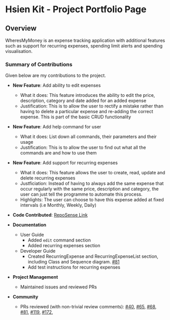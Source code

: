 # Hsien Kit - Project Portfolio Page

## Overview

WheresMyMoney is an expense tracking application with additional features such as support for recurring expenses, spending limit alerts and spending visualisation.

### Summary of Contributions

Given below are my contributions to the project.

* **New Feature**: Add ability to edit expenses
    * What it does: This feature introduces the ability to edit the price, description, category and date added for an added expense
    * Justification: This is to allow the user to rectify a mistake rather than having to delete a particular expense and re-adding the correct expense. This is part of the basic CRUD functionality

* **New Feature**: Add help command for user
    * What it does: List down all commands, their parameters and their usage
    * Justification: This is to allow the user to find out what all the commands are and how to use them

* **New Feature**: Add support for recurring expenses
    * What it does: This feature allows the user to create, read, update and delete recurring expenses
    * Justficiation: Instead of having to always add the same expense that occur regularly with the same price, description and category, the user can just tell the programme to automate this process.
    * Highlights: The user can choose to have this expense added at fixed intervals (i.e Monthly, Weekly, Daily)

* **Code Contributed**: [RepoSense Link](https://nus-cs2113-ay2425s1.github.io/tp-dashboard/?search=khsienkit&breakdown=true&sort=groupTitle%20dsc&sortWithin=title&since=2024-09-20&timeframe=commit&mergegroup=&groupSelect=groupByRepos&checkedFileTypes=docs~functional-code~test-code~other&tabOpen=true&tabType=authorship&tabAuthor=KHsienKit&tabRepo=AY2425S1-CS2113-W12-3%2Ftp%5Bmaster%5D&authorshipIsMergeGroup=false&authorshipFileTypes=docs~functional-code~test-code&authorshipIsBinaryFileTypeChecked=false&authorshipIsIgnoredFilesChecked=false)
     
<div style="page-break-after: always;"></div>

* **Documentation**
    * User Guide
        * Added `edit` command section
        * Added recurring expenses section
    * Developer Guide
        * Created RecurringExpense and RecurringExpenseList section, including Class and Sequence diagram. [#81](https://github.com/AY2425S1-CS2113-W12-3/tp/pull/81)
        * Add test instructions for recurring expenses

* **Project Management**
    * Maintained issues and reviewed PRs

* **Community**
    * PRs reviewed (with non-trivial review comments): [#40](https://github.com/AY2425S1-CS2113-W12-3/tp/pull/40), [#65](https://github.com/AY2425S1-CS2113-W12-3/tp/pull/65), [#68](https://github.com/AY2425S1-CS2113-W12-3/tp/pull/68), [#81](https://github.com/AY2425S1-CS2113-W12-3/tp/pull/81), [#119](https://github.com/AY2425S1-CS2113-W12-3/tp/pull/119), [#172](https://github.com/AY2425S1-CS2113-W12-3/tp/pull/172), 